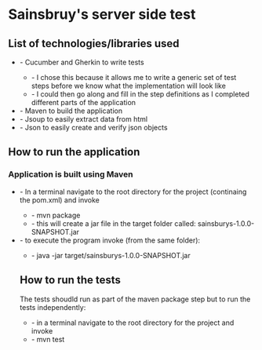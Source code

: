 <h1>Sainsbruy's server side test</h1>

<h2>List of technologies/libraries used</h2>
<ul>
 <li> - Cucumber and Gherkin to write tests </li>
 <ul>
 <li> - I chose this because it allows me to write a generic set of test steps before we know what the implementation will look like </li>
   <li>   - I could then go along and fill in the step definitions as I completed different parts of the application </li>
 </ul>
 <li> - Maven to build the application </li>
 <li> - Jsoup to easily extract data from html </li>
 <li> - Json to easily create and verify json objects </li>
</ul>
<h2>How to run the application</h2>
<h3>Application is built using Maven </h3>
<ul>
<li> - In a terminal navigate to the root directory for the project (continaing the pom.xml) and invoke </li>
 <ul>
  <li> - mvn package </li>
  <li> - this will create a jar file in the target folder called: sainsburys-1.0.0-SNAPSHOT.jar </li>
 </ul>
 <li> - to execute the program invoke (from the same folder): </li>
 <ul>
  <li> - java -jar target/sainsburys-1.0.0-SNAPSHOT.jar </li>
 </ul>
      
<h2>How to run the tests</h2>
The tests shoudld run as part of the maven package step but to run the tests independently: 
<ul>
 <li>- in a terminal navigate to the root directory for the project and invoke </li>
 <li>- mvn test</li>
 </ul>
